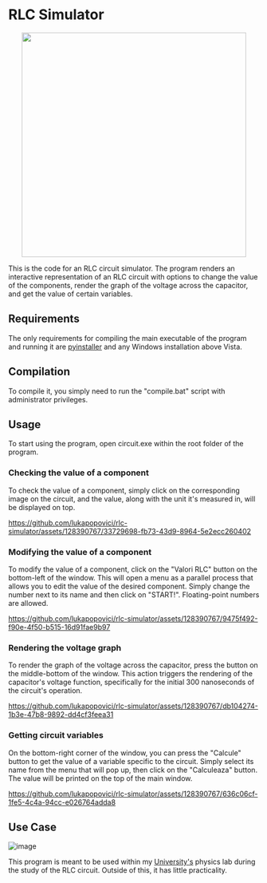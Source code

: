 # RLC Simulator

<p align="center">
  <img src="https://github.com/lukapopovici/rlc-simulator/assets/128390767/2bc999be-a161-4157-9126-17725b1d005d" width="450">
</p>

This is the code for an RLC circuit simulator. The program renders an interactive representation of an RLC circuit with options to change the value of the components, render the graph of the voltage across the capacitor, and get the value of certain variables.

## Requirements

The only requirements for compiling the main executable of the program and running it are [pyinstaller](https://pyinstaller.org/en/stable/) and any Windows installation above Vista.

## Compilation

To compile it, you simply need to run the "compile.bat" script with administrator privileges.

## Usage

To start using the program, open circuit.exe within the root folder of the program.

### Checking the value of a component

To check the value of a component, simply click on the corresponding image on the circuit, and the value, along with the unit it's measured in, will be displayed on top.


https://github.com/lukapopovici/rlc-simulator/assets/128390767/33729698-fb73-43d9-8964-5e2ecc260402


### Modifying the value of a component

To modify the value of a component, click on the "Valori RLC" button on the bottom-left of the window. This will open a menu as a parallel process that allows you to edit the value of the desired component. Simply change the number next to its name and then click on "START!". Floating-point numbers are allowed.


https://github.com/lukapopovici/rlc-simulator/assets/128390767/9475f492-f90e-4f50-b515-16d91fae9b97


### Rendering the voltage graph

To render the graph of the voltage across the capacitor, press the button on the middle-bottom of the window. This action triggers the rendering of the capacitor's voltage function, specifically for the initial 300 nanoseconds of the circuit's operation.



https://github.com/lukapopovici/rlc-simulator/assets/128390767/db104274-1b3e-47b8-9892-dd4cf3feea31



### Getting circuit variables

On the bottom-right corner of the window, you can press the "Calcule" button to get the value of a variable specific to the circuit. Simply select its name from the menu that will pop up, then click on the "Calculeaza" button. The value will be printed on the top of the main window.


https://github.com/lukapopovici/rlc-simulator/assets/128390767/636c06cf-1fe5-4c4a-94cc-e026764adda8


## Use Case

![image](https://github.com/lukapopovici/rlc-simulator/assets/128390767/89bcdb35-69e0-4d99-94ef-c8efdb5884e8)

This program is meant to be used within my [University's](https://www.tuiasi.ro/) physics lab during the study of the RLC circuit. Outside of this, it has little practicality.




